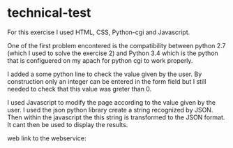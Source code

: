 # technical-test

For this exercise I used HTML, CSS, Python-cgi and Javascript.

One of the first problem encontered is the compatibility between python 2.7 (which I used to solve the exercise 2) and Python 3.4 which is the python that is configuered on my apach for python cgi to work properly. 

I added a some python line to check the value given by the user. By construction only an integer can be entered in the form field but I still needed to check that this value was greter than 0.

I used Javascript to modify the page according to the value given by the user. I used the json python library create a string recognized by JSON. Then within the javascript the this string is transformed to the JSON format. It cant then be used to display the results.

web link to the webservice: 
